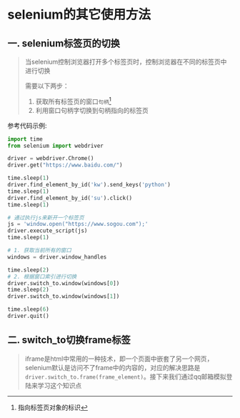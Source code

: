 # selenium的其它使用方法

## 一. selenium标签页的切换

> 当selenium控制浏览器打开多个标签页时，控制浏览器在不同的标签页中进行切换
>
> 需要以下两步：
>
> 	1. 获取所有标签页的窗口`句柄`[^1]
> 	1. 利用窗口句柄字切换到句柄指向的标签页

参考代码示例:

```python
import time
from selenium import webdriver

driver = webdriver.Chrome()
driver.get("https://www.baidu.com/")

time.sleep(1)
driver.find_element_by_id('kw').send_keys('python')
time.sleep(1)
driver.find_element_by_id('su').click()
time.sleep(1)

# 通过执行js来新开一个标签页
js = 'window.open("https://www.sogou.com");'
driver.execute_script(js)
time.sleep(1)

# 1. 获取当前所有的窗口
windows = driver.window_handles

time.sleep(2)
# 2. 根据窗口索引进行切换
driver.switch_to.window(windows[0])
time.sleep(2)
driver.switch_to.window(windows[1])

time.sleep(6)
driver.quit()
```

[^1]: 指向标签页对象的标识

## 二. switch_to切换frame标签

> iframe是html中常用的一种技术，即一个页面中嵌套了另一个网页，selenium默认是访问不了frame中的内容的，对应的解决思路是`driver.switch_to.frame(frame_element)`。接下来我们通过qq邮箱模拟登陆来学习这个知识点